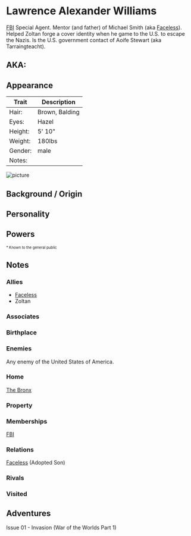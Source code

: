 <!--
type: non-player-character
created-by:
-->

# Lawrence Alexander Williams

[FBI](/organizations/Government/FBI.md) Special Agent.
Mentor (and father) of Michael Smith (aka [Faceless](/player_characters/Faceless.md)).
Helped Zoltan forge a cover identity when he game to the U.S. to escape the Nazis.
Is the U.S. government contact of Aoife Stewart (aka Tarraingteacht).

## AKA:

## Appearance
Trait | Description
-- | --
Hair: | Brown, Balding
Eyes: | Hazel
Height: | 5' 10"
Weight: | 180lbs
Gender: | male
Notes: |

![picture](https://www.fbi.gov/image-repository/kc_election_crimes_milligan-hi-res.jpg/@@images/image/large)

## Background / Origin

## Personality

## Powers

<sub><sup> * Known to the general public</sup></sub>

## Notes

### Allies
- [Faceless](/player_characters/Faceless.md)
- Zoltan

### Associates

### Birthplace

### Enemies
Any enemy of the United States of America.

### Home
[The Bronx](/locations/New_York_State/New_York_City/The_Bronx/The_Bronx_NY.md)

### Property

### Memberships
[FBI](/organizations/Government/FBI.md)

### Relations
[Faceless](/player_characters/Faceless.md) (Adopted Son)

### Rivals

### Visited

## Adventures
Issue 01 - Invasion (War of the Worlds Part 1)


<!-- GM Notes
[Hero Designer File](<>)
[pdf](<>)
-->